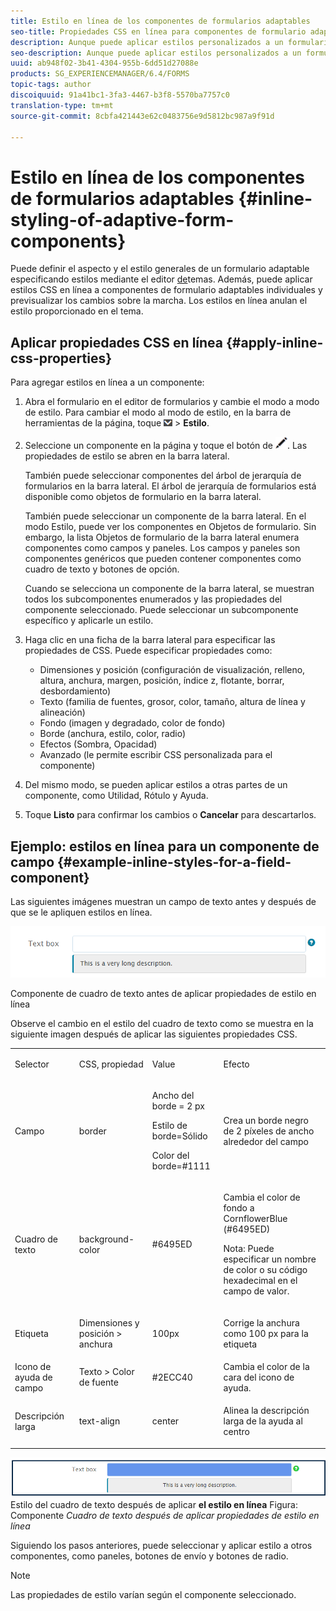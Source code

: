 ```yaml
---
title: Estilo en línea de los componentes de formularios adaptables
seo-title: Propiedades CSS en línea para componentes de formulario adaptables
description: Aunque puede aplicar estilos personalizados a un formulario adaptable, también puede aplicar propiedades CSS en línea a componentes individuales de un formulario adaptable.
seo-description: Aunque puede aplicar estilos personalizados a un formulario adaptable, también puede aplicar propiedades CSS en línea a componentes individuales de un formulario adaptable.
uuid: ab948f02-3b41-4304-955b-6dd51d27088e
products: SG_EXPERIENCEMANAGER/6.4/FORMS
topic-tags: author
discoiquuid: 91a41bc1-3fa3-4467-b3f8-5570ba7757c0
translation-type: tm+mt
source-git-commit: 8cbfa421443e62c0483756e9d5812bc987a9f91d

---
```



# Estilo en línea de los componentes de formularios adaptables {#inline-styling-of-adaptive-form-components}

Puede definir el aspecto y el estilo generales de un formulario adaptable especificando estilos mediante el editor [de](/help/forms/using/themes.md)temas. Además, puede aplicar estilos CSS en línea a componentes de formulario adaptables individuales y previsualizar los cambios sobre la marcha. Los estilos en línea anulan el estilo proporcionado en el tema.

## Aplicar propiedades CSS en línea {#apply-inline-css-properties}

Para agregar estilos en línea a un componente:

1. Abra el formulario en el editor de formularios y cambie el modo a modo de estilo. Para cambiar el modo al modo de estilo, en la barra de herramientas de la página, toque ![lienzo-desplegable](assets/canvas-drop-down.png) > **Estilo**.
1. Seleccione un componente en la página y toque el botón de ![edición](assets/edit-button.png). Las propiedades de estilo se abren en la barra lateral.

   También puede seleccionar componentes del árbol de jerarquía de formularios en la barra lateral. El árbol de jerarquía de formularios está disponible como objetos de formulario en la barra lateral.

   También puede seleccionar un componente de la barra lateral. En el modo Estilo, puede ver los componentes en Objetos de formulario. Sin embargo, la lista Objetos de formulario de la barra lateral enumera componentes como campos y paneles. Los campos y paneles son componentes genéricos que pueden contener componentes como cuadro de texto y botones de opción.

   Cuando se selecciona un componente de la barra lateral, se muestran todos los subcomponentes enumerados y las propiedades del componente seleccionado. Puede seleccionar un subcomponente específico y aplicarle un estilo.

1. Haga clic en una ficha de la barra lateral para especificar las propiedades de CSS. Puede especificar propiedades como:

   * Dimensiones y posición (configuración de visualización, relleno, altura, anchura, margen, posición, índice z, flotante, borrar, desbordamiento)
   * Texto (familia de fuentes, grosor, color, tamaño, altura de línea y alineación)
   * Fondo (imagen y degradado, color de fondo)
   * Borde (anchura, estilo, color, radio)
   * Efectos (Sombra, Opacidad)
   * Avanzado (le permite escribir CSS personalizada para el componente)

1. Del mismo modo, se pueden aplicar estilos a otras partes de un componente, como Utilidad, Rótulo y Ayuda.
1. Toque **Listo** para confirmar los cambios o **Cancelar** para descartarlos.

## Ejemplo: estilos en línea para un componente de campo {#example-inline-styles-for-a-field-component}

Las siguientes imágenes muestran un campo de texto antes y después de que se le apliquen estilos en línea.

![Componente de cuadro de texto antes de aplicar estilo en línea](assets/no-style.png)

Componente de cuadro de texto antes de aplicar propiedades de estilo en línea

Observe el cambio en el estilo del cuadro de texto como se muestra en la siguiente imagen después de aplicar las siguientes propiedades CSS.

<table> 
 <tbody> 
  <tr> 
   <td><p>Selector</p> </td> 
   <td><p>CSS, propiedad</p> </td> 
   <td><p>Value</p> </td> 
   <td><p>Efecto</p> </td> 
  </tr> 
  <tr> 
   <td><p>Campo</p> </td> 
   <td><p>border</p> </td> 
   <td><p>Ancho del borde = 2 px</p> <p>Estilo de borde=Sólido</p> <p>Color del borde=#1111</p> </td> 
   <td><p>Crea un borde negro de 2 píxeles de ancho alrededor del campo</p> </td> 
  </tr> 
  <tr> 
   <td><p>Cuadro de texto</p> </td> 
   <td><p>background-color</p> </td> 
   <td><p>#6495ED</p> </td> 
   <td><p>Cambia el color de fondo a CornflowerBlue (#6495ED)</p> <p>Nota: Puede especificar un nombre de color o su código hexadecimal en el campo de valor.</p> </td> 
  </tr> 
  <tr> 
   <td><p>Etiqueta</p> </td> 
   <td><p>Dimensiones y posición &gt; anchura</p> </td> 
   <td><p>100px</p> </td> 
   <td><p>Corrige la anchura como 100 px para la etiqueta</p> </td> 
  </tr> 
  <tr> 
   <td>Icono de ayuda de campo</td> 
   <td>Texto &gt; Color de fuente</td> 
   <td>#2ECC40</td> 
   <td>Cambia el color de la cara del icono de ayuda.</td> 
  </tr> 
  <tr> 
   <td><p>Descripción larga</p> </td> 
   <td><p>text-align</p> </td> 
   <td><p>center</p> </td> 
   <td><p>Alinea la descripción larga de la ayuda al centro</p> </td> 
  </tr> 
 </tbody> 
</table>

![](assets/applied-style.png) Estilo del cuadro de texto después de aplicar **el estilo en línea** Figura: Componente *Cuadro de texto después de aplicar propiedades de estilo en línea*

Siguiendo los pasos anteriores, puede seleccionar y aplicar estilo a otros componentes, como paneles, botones de envío y botones de radio.

>[!NOTE]
>
>Las propiedades de estilo varían según el componente seleccionado.

